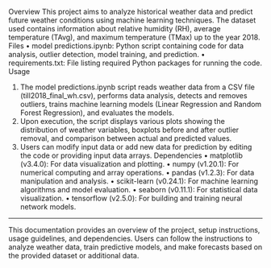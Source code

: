 Overview
This project aims to analyze historical weather data and predict future weather conditions using machine learning techniques. The dataset used contains information about relative humidity (RH), average temperature (TAvg), and maximum temperature (TMax) up to the year 2018.
Files
•	model predictions.ipynb:  Python script containing code for data analysis, outlier detection, model training, and prediction.
•	requirements.txt: File listing required Python packages for running the code.
Usage
1.	The model predictions.ipynb script reads weather data from a CSV file (till2018_final_wh.csv), performs data analysis, detects and removes outliers, trains machine learning models (Linear Regression and Random Forest Regression), and evaluates the models.
2.	Upon execution, the script displays various plots showing the distribution of weather variables, boxplots before and after outlier removal, and comparison between actual and predicted values.
3.	Users can modify input data or add new data for prediction by editing the code or providing input data arrays.
Dependencies
•	matplotlib (v3.4.0): For data visualization and plotting.
•	numpy (v1.20.1): For numerical computing and array operations.
•	pandas (v1.2.3): For data manipulation and analysis.
•	scikit-learn (v0.24.1): For machine learning algorithms and model evaluation.
•	seaborn (v0.11.1): For statistical data visualization.
•	tensorflow (v2.5.0): For building and training neural network models.
________________________________________
This documentation provides an overview of the project, setup instructions, usage guidelines, and dependencies. Users can follow the instructions to analyze weather data, train predictive models, and make forecasts based on the provided dataset or additional data.


